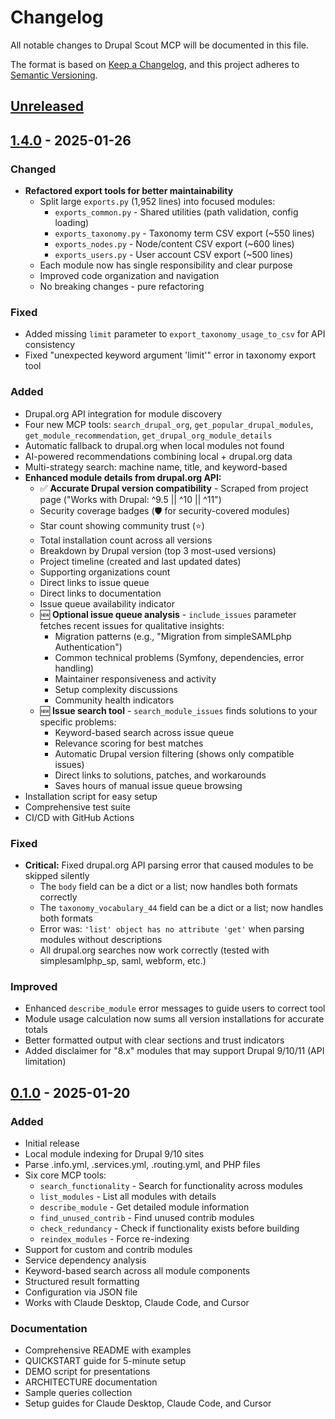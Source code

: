 # Changelog

All notable changes to Drupal Scout MCP will be documented in this file.

The format is based on [Keep a Changelog](https://keepachangelog.com/en/1.0.0/),
and this project adheres to [Semantic Versioning](https://semver.org/spec/v2.0.0.html).

## [Unreleased]

## [1.4.0] - 2025-01-26

### Changed
- **Refactored export tools for better maintainability**
  - Split large `exports.py` (1,952 lines) into focused modules:
    - `exports_common.py` - Shared utilities (path validation, config loading)
    - `exports_taxonomy.py` - Taxonomy term CSV export (~550 lines)
    - `exports_nodes.py` - Node/content CSV export (~600 lines)
    - `exports_users.py` - User account CSV export (~500 lines)
  - Each module now has single responsibility and clear purpose
  - Improved code organization and navigation
  - No breaking changes - pure refactoring

### Fixed
- Added missing `limit` parameter to `export_taxonomy_usage_to_csv` for API consistency
- Fixed "unexpected keyword argument 'limit'" error in taxonomy export tool

### Added
- Drupal.org API integration for module discovery
- Four new MCP tools: `search_drupal_org`, `get_popular_drupal_modules`, `get_module_recommendation`, `get_drupal_org_module_details`
- Automatic fallback to drupal.org when local modules not found
- AI-powered recommendations combining local + drupal.org data
- Multi-strategy search: machine name, title, and keyword-based
- **Enhanced module details from drupal.org API:**
  - ✅ **Accurate Drupal version compatibility** - Scraped from project page ("Works with Drupal: ^9.5 || ^10 || ^11")
  - Security coverage badges (🛡️ for security-covered modules)
  - Star count showing community trust (⭐)
  - Total installation count across all versions
  - Breakdown by Drupal version (top 3 most-used versions)
  - Project timeline (created and last updated dates)
  - Supporting organizations count
  - Direct links to issue queue
  - Direct links to documentation
  - Issue queue availability indicator
  - 🆕 **Optional issue queue analysis** - `include_issues` parameter fetches recent issues for qualitative insights:
    - Migration patterns (e.g., "Migration from simpleSAMLphp Authentication")
    - Common technical problems (Symfony, dependencies, error handling)
    - Maintainer responsiveness and activity
    - Setup complexity discussions
    - Community health indicators
  - 🆕 **Issue search tool** - `search_module_issues` finds solutions to your specific problems:
    - Keyword-based search across issue queue
    - Relevance scoring for best matches
    - Automatic Drupal version filtering (shows only compatible issues)
    - Direct links to solutions, patches, and workarounds
    - Saves hours of manual issue queue browsing
- Installation script for easy setup
- Comprehensive test suite
- CI/CD with GitHub Actions

### Fixed
- **Critical:** Fixed drupal.org API parsing error that caused modules to be skipped silently
  - The `body` field can be a dict or a list; now handles both formats correctly
  - The `taxonomy_vocabulary_44` field can be a dict or a list; now handles both formats
  - Error was: `'list' object has no attribute 'get'` when parsing modules without descriptions
  - All drupal.org searches now work correctly (tested with simplesamlphp_sp, saml, webform, etc.)

### Improved
- Enhanced `describe_module` error messages to guide users to correct tool
- Module usage calculation now sums all version installations for accurate totals
- Better formatted output with clear sections and trust indicators
- Added disclaimer for "8.x" modules that may support Drupal 9/10/11 (API limitation)

## [0.1.0] - 2025-01-20

### Added
- Initial release
- Local module indexing for Drupal 9/10 sites
- Parse .info.yml, .services.yml, .routing.yml, and PHP files
- Six core MCP tools:
  - `search_functionality` - Search for functionality across modules
  - `list_modules` - List all modules with details
  - `describe_module` - Get detailed module information
  - `find_unused_contrib` - Find unused contrib modules
  - `check_redundancy` - Check if functionality exists before building
  - `reindex_modules` - Force re-indexing
- Support for custom and contrib modules
- Service dependency analysis
- Keyword-based search across all module components
- Structured result formatting
- Configuration via JSON file
- Works with Claude Desktop, Claude Code, and Cursor

### Documentation
- Comprehensive README with examples
- QUICKSTART guide for 5-minute setup
- DEMO script for presentations
- ARCHITECTURE documentation
- Sample queries collection
- Setup guides for Claude Desktop, Claude Code, and Cursor

[Unreleased]: https://github.com/davo20019/drupal-scout-mcp/compare/v1.4.0...HEAD
[1.4.0]: https://github.com/davo20019/drupal-scout-mcp/compare/v0.1.0...v1.4.0
[0.1.0]: https://github.com/davo20019/drupal-scout-mcp/releases/tag/v0.1.0
